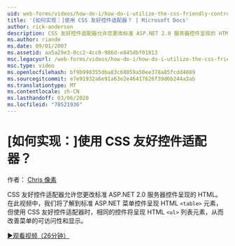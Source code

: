 ```yaml
---
uid: web-forms/videos/how-do-i/how-do-i-utilize-the-css-friendly-control-adapters
title: '[如何实现：]使用 CSS 友好控件适配器？ | Microsoft Docs'
author: rick-anderson
description: CSS 友好控件适配器允许您更改标准 ASP.NET 2.0 服务器控件呈现的 HTML。 在此视频中，我们将了解到 stan
ms.author: riande
ms.date: 09/01/2007
ms.assetid: aa5a29e3-0cc2-4cc0-986d-e845dbf01813
msc.legacyurl: /web-forms/videos/how-do-i/how-do-i-utilize-the-css-friendly-control-adapters
msc.type: video
ms.openlocfilehash: bf9b990355dba83c68059a50ee378a85fcdd4089
ms.sourcegitcommit: e7e91932a6e91a63e2e46417626f39d6b244a3ab
ms.translationtype: MT
ms.contentlocale: zh-CN
ms.lasthandoff: 03/06/2020
ms.locfileid: "78521936"
---
```

# <a name="how-do-i-utilize-the-css-friendly-control-adapters"></a>[如何实现：]使用 CSS 友好控件适配器？

作者： [Chris 像素](https://twitter.com/chrispels)

CSS 友好控件适配器允许您更改标准 ASP.NET 2.0 服务器控件呈现的 HTML。 在此视频中，我们将了解到标准 ASP.NET 菜单控件呈现 HTML `<table>` 元素，但使用 CSS 友好控件适配器时，相同的控件将呈现 HTML `<ul>` 列表元素，从而改善菜单的可访问性和显示。 

[&#9654;观看视频（26分钟）](https://channel9.msdn.com/Blogs/ASP-NET-Site-Videos/how-do-i-utilize-the-css-friendly-control-adapters)
